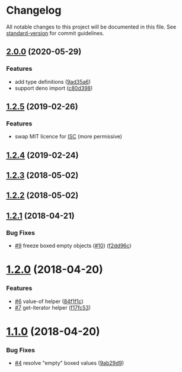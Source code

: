 # Changelog

All notable changes to this project will be documented in this file. See [standard-version](https://github.com/conventional-changelog/standard-version) for commit guidelines.

## [2.0.0](https://github.com/mylesj/with-iterator/compare/v1.2.5...v2.0.0) (2020-05-29)

### Features

-   add type definitions ([9ad35a6](https://github.com/mylesj/with-iterator/commit/9ad35a6e0783f249d15a144a4b639e9502ff67f3))
-   support deno import ([c80d398](https://github.com/mylesj/with-iterator/commit/c80d3982663b4fe725f19012e28ad1c896193a0f))

<a name="1.2.5"></a>

## [1.2.5](https://github.com/mylesj/with-iterator/compare/v1.2.4...v1.2.5) (2019-02-26)

### Features

-   swap MIT licence for [ISC](https://en.wikipedia.org/wiki/ISC_license) (more permissive)

<a name="1.2.4"></a>

## [1.2.4](https://github.com/mylesj/with-iterator/compare/v1.2.3...v1.2.4) (2019-02-24)

<a name="1.2.3"></a>

## [1.2.3](https://github.com/mylesj/with-iterator/compare/v1.2.2...v1.2.3) (2018-05-02)

<a name="1.2.2"></a>

## [1.2.2](https://github.com/mylesj/with-iterator/compare/v1.2.1...v1.2.2) (2018-05-02)

<a name="1.2.1"></a>

## [1.2.1](https://github.com/mylesj/with-iterator/compare/v1.2.0...v1.2.1) (2018-04-21)

### Bug Fixes

-   [#9](https://github.com/mylesj/with-iterator/issues/9) freeze boxed empty objects ([#10](https://github.com/mylesj/with-iterator/issues/10)) ([f2dd96c](https://github.com/mylesj/with-iterator/commit/f2dd96c))

<a name="1.2.0"></a>

# [1.2.0](https://github.com/mylesj/with-iterator/compare/v1.1.0...v1.2.0) (2018-04-20)

### Features

-   [#6](https://github.com/mylesj/with-iterator/issues/6) value-of helper ([84f1f1c](https://github.com/mylesj/with-iterator/commit/84f1f1c))
-   [#7](https://github.com/mylesj/with-iterator/issues/7) get-iterator helper ([f17fc53](https://github.com/mylesj/with-iterator/commit/f17fc53))

<a name="1.1.0"></a>

# [1.1.0](https://github.com/mylesj/with-iterator/compare/v1.0.3...v1.1.0) (2018-04-20)

### Bug Fixes

-   [#4](https://github.com/mylesj/with-iterator/issues/4) resolve "empty" boxed values ([9ab29d9](https://github.com/mylesj/with-iterator/commit/9ab29d9))

